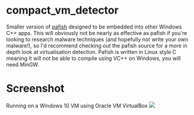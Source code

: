 # compact_vm_detector
Smaller version of [pafish](https://github.com/a0rtega/pafish) designed to be embedded into other Windows C++ apps.
This will obviously not be nearly as effective as pafish if you're looking to research malware techniques (and hopefully not write your own malware!), so I'd recommend checking out the pafish source for a more in depth look at virtualisation detection. Pafish is written in Linux style C meaning it will not be able to compile using VC++ on Windows, you will need MinGW.

# Screenshot
Running on a Windows 10 VM using Oracle VM VirtualBox
![](https://i.imgur.com/EXiRNfH.png)

